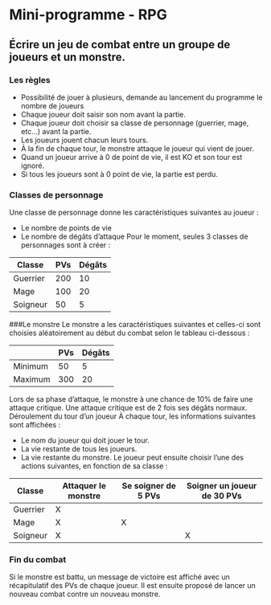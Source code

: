 # Mini-programme - RPG
## Écrire un jeu de combat entre un groupe de joueurs et un monstre.
### Les règles
- Possibilité de jouer à plusieurs, demande au lancement du programme le nombre de joueurs
- Chaque joueur doit saisir son nom avant la partie.
- Chaque joueur doit choisir sa classe de personnage (guerrier, mage, etc…) avant la partie.
- Les joueurs jouent chacun leurs tours.
- À la fin de chaque tour, le monstre attaque le joueur qui vient de jouer.
- Quand un joueur arrive à 0 de point de vie, il est KO et son tour est ignoré.
- Si tous les joueurs sont à 0 point de vie, la partie est perdu.

### Classes de personnage
Une classe de personnage donne les caractéristiques suivantes au joueur :
- Le nombre de points de vie
- Le nombre de dégâts d’attaque
Pour le moment, seules 3 classes de personnages sont à créer :

|Classe|PVs|Dégâts|
|-|-|-|
|Guerrier|200|10|
|Mage|100|20|
|Soigneur|50|5|
###Le monstre
Le monstre a les caractéristiques suivantes et celles-ci sont choisies aléatoirement au début du
combat selon le tableau ci-dessous :

||PVs|Dégâts|
|-|-|-|
|Minimum|50|5|
|Maximum|300|20|
Lors de sa phase d’attaque, le monstre à une chance de 10% de faire une attaque critique. Une
attaque critique est de 2 fois ses dégâts normaux.
Déroulement du tour d’un joueur
À chaque tour, les informations suivantes sont affichées :
- Le nom du joueur qui doit jouer le tour.
- La vie restante de tous les joueurs.
- La vie restante du monstre.
Le joueur peut ensuite choisir l’une des actions suivantes, en fonction de sa classe :

|Classe|Attaquer le monstre|Se soigner de 5 PVs|Soigner un joueur de 30 PVs|
|-|-|-|-|
|Guerrier|X||||
|Mage|X|X||
|Soigneur|X||X|
### Fin du combat
Si le monstre est battu, un message de victoire est affiché avec un récapitulatif des PVs de chaque
joueur.
Il est ensuite proposé de lancer un nouveau combat contre un nouveau monstre.
